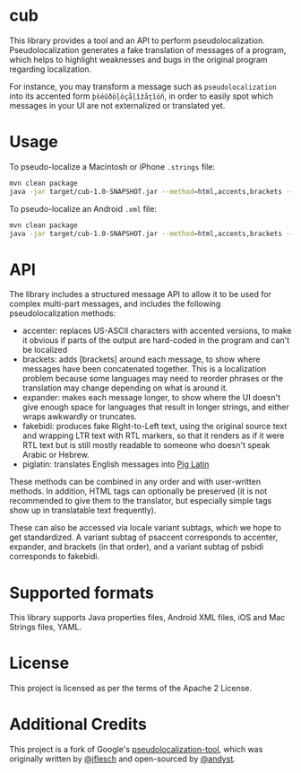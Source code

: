cub
===

This library provides a tool and an API to perform pseudolocalization.
Pseudolocalization generates a fake translation of messages of a program,
which helps to highlight weaknesses and bugs in the original program regarding
localization.

For instance, you may transform a message such as `pseudolocalization` into its accented form `þšéûðöļöçåļîžåţîöñ`, in order to easily spot which messages in your UI are not externalized or translated yet.

Usage
=====

To pseudo-localize a Macintosh or iPhone `.strings` file:

```sh
mvn clean package
java -jar target/cub-1.0-SNAPSHOT.jar --method=html,accents,brackets --type=strings <path to Localizable.string>
```

To pseudo-localize an Android `.xml` file:

```sh
mvn clean package
java -jar target/cub-1.0-SNAPSHOT.jar --method=html,accents,brackets --type=xml <path to strings.xml>
```

API
===

The library includes a structured message API to allow it to be used for
complex multi-part messages, and includes the following pseudolocalization
methods:

  - accenter: replaces US-ASCII characters with accented versions, to make
    it obvious if parts of the output are hard-coded in the program and can't
    be localized
  - brackets: adds [brackets] around each message, to show where messages
    have been concatenated together. This is a localization problem because
    some languages may need to reorder phrases or the translation may change
    depending on what is around it.
  - expander: makes each message longer, to show where the UI doesn't give
    enough space for languages that result in longer strings, and either
    wraps awkwardly or truncates.
  - fakebidi: produces fake Right-to-Left text, using the original source
    text and wrapping LTR text with RTL markers, so that it renders as if it
    were RTL text but is still mostly readable to someone who doesn't speak
    Arabic or Hebrew.
  - piglatin: translates English messages into [Pig Latin](http://en.wikipedia.org/wiki/Pig_Latin)

These methods can be combined in any order and with user-written methods. In
addition, HTML tags can optionally be preserved (it is not recommended to give
them to the translator, but especially simple tags show up in translatable
text frequently).

These can also be accessed via locale variant subtags, which we hope to get
standardized. A variant subtag of psaccent corresponds to accenter, expander,
and brackets (in that order), and a variant subtag of psbidi corresponds to
fakebidi.

Supported formats
=================

This library supports Java properties files, Android XML files, iOS and Mac Strings files, YAML.

License
=======

This project is licensed as per the terms of the Apache 2 License.

Additional Credits
==================

This project is a fork of Google's [pseudolocalization-tool](https://code.google.com/p/pseudolocalization-tool), which was originally written by [@jflesch](https://github.com/jflesch) and open-sourced by [@andyst](https://github.com/andyst).

